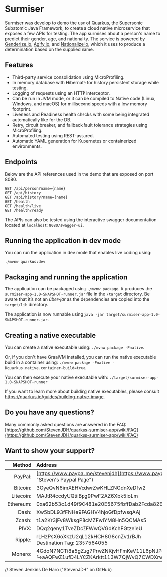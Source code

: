 # Surmiser
Surmiser was develop to demo the use of [Quarkus](https://quarkus.io), the Supersonic Subatomic Java Framework, to create a cloud native microservice that exposes a few APIs for testing. The app surmises about a person's name to predict their gender, age, and nationality. The service is powered by [Genderize.io](https://genderize.io), [Agify.io](https://agify.io), and [Nationalize.io](https://nationalize.io), which it uses to produce a determination based on the supplied name.

## Features
* Third-party service consolidation using MicroProfiling.
* In memory database with Hibernate for history persistent storage while testing.
* Logging of requests using an HTTP interceptor.
* Can be run in JVM mode, or it can be compiled to Native code (Linux, Windows, and macOS) for millisecond speeds with a low memory footprint.
* Liveness and Readiness health checks with some being integrated automatically like for the DB.
* Retry, circuit breaker, and fallback fault tolerance strategies using MicroProfiling.
* Automated testing using REST-assured.
* Automatic YAML generation for Kubernetes or containerized environments.

## Endpoints
Below are the API references used in the demo that are exposed on port 8080.

    GET /api/person?name={name}
    GET /api/history
    GET /api/history?name={name}
    GET /health
    GET /health/live
    GET /health/ready

The APIs can also be tested using the interactive swagger documentation located at `localhost:8080/swagger-ui`.

## Running the application in dev mode
You can run the application in dev mode that enables live coding using:
```
./mvnw quarkus:dev
```

## Packaging and running the application
The application can be packaged using `./mvnw package`.
It produces the `surmiser-app-1.0-SNAPSHOT-runner.jar` file in the `/target` directory.
Be aware that it’s not an _über-jar_ as the dependencies are copied into the `target/lib` directory.

The application is now runnable using `java -jar target/surmiser-app-1.0-SNAPSHOT-runner.jar`.

## Creating a native executable
You can create a native executable using: `./mvnw package -Pnative`.

Or, if you don't have GraalVM installed, you can run the native executable build in a container using: `./mvnw package -Pnative -Dquarkus.native.container-build=true`.

You can then execute your native executable with: `./target/surmiser-app-1.0-SNAPSHOT-runner`

If you want to learn more about building native executables, please consult https://quarkus.io/guides/building-native-image.

## Do you have any questions?
Many commonly asked questions are answered in the FAQ:
[https://github.com/StevenJDH/quarkus-surmiser-app/wiki/FAQ](https://github.com/StevenJDH/quarkus-surmiser-app/wiki/FAQ)

## Want to show your support?

|Method       | Address                                                                                                    |
|------------:|:-----------------------------------------------------------------------------------------------------------|
|PayPal:      | [https://www.paypal.me/stevenjdh](https://www.paypal.me/stevenjdh "Steven's Paypal Page")                  |
|Bitcoin:     | 3GyeQvN6imXEHVcdwrZwKHLZNGdnXeDfw2                                                                         |
|Litecoin:    | MAJtR4ccdyUQtiiBpg9PwF2AZ6Xbk5ioLm                                                                         |
|Ethereum:    | 0xa62b53c1d49f9C481e20E5675fbffDab2Fcda82E                                                                 |
|Dash:        | Xw5bDL93fFNHe9FAGHV4hjoGfDpfwsqAAj                                                                         |
|Zcash:       | t1a2Kr3jFv8WksgPBcMZFwiYM8Hn5QCMAs5                                                                        |
|PIVX:        | DQq2qeny1TveZDcZFWwQVGdKchFGtzeieU                                                                         |
|Ripple:      | rLHzPsX6oXkzU2qL12kHCH8G8cnZv1rBJh<br />Destination Tag: 2357564055                                        |
|Monero:      | 4GdoN7NCTi8a5gZug7PrwZNKjvHFmKeV11L6pNJPgj5QNEHsN6eeX3D<br />&#8618;aAQFwZ1ufD4LYCZKArktt113W7QjWvQ7CWDXrwM8yCGgEdhV3Wt|


// Steven Jenkins De Haro ("StevenJDH" on GitHub)
